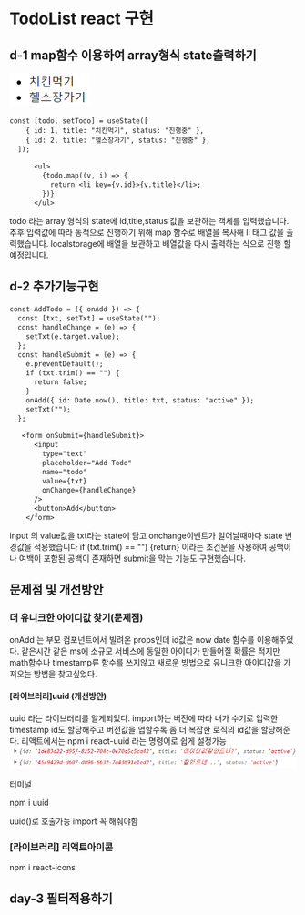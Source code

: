 # TodoList react 구현

## d-1 map함수 이용하여 array형식 state출력하기

![Alt text](image.png)

```
const [todo, setTodo] = useState([
    { id: 1, title: "치킨먹기", status: "진행중" },
    { id: 2, title: "헬스장가기", status: "진행중" },
  ]);
```

```
      <ul>
        {todo.map((v, i) => {
          return <li key={v.id}>{v.title}</li>;
        })}
      </ul>
```

todo 라는 array 형식의 state에 id,title,status 값을 보관하는 객체를 입력했습니다.
추후 입력값에 따라 동적으로 진행하기 위해 map 함수로 배열을 복사해 li 태그 값을 출력했습니다.
localstorage에 배열을 보관하고 배열값을 다시 출력하는 식으로 진행 할 예정입니다.

## d-2 추가기능구현

```
const AddTodo = ({ onAdd }) => {
  const [txt, setTxt] = useState("");
  const handleChange = (e) => {
    setTxt(e.target.value);
  };
  const handleSubmit = (e) => {
    e.preventDefault();
    if (txt.trim() == "") {
      return false;
    }
    onAdd({ id: Date.now(), title: txt, status: "active" });
    setTxt("");
  };
```

```
   <form onSubmit={handleSubmit}>
      <input
        type="text"
        placeholder="Add Todo"
        name="todo"
        value={txt}
        onChange={handleChange}
      />
      <button>Add</button>
    </form>
```

input 의 value값을 txt라는 state에 담고 onchange이벤트가 일어날때마다 state 변경값을 적용했습니다
if (txt.trim() == "") {return} 이라는 조건문을 사용하여 공백이나 여백이 포함된 공백이 존재하면 submit을 막는 기능도 구현했습니다.

## 문제점 및 개선방안

### 더 유니크한 아이디값 찾기(문제점)

onAdd 는 부모 컴포넌트에서 빌려온 props인데 id값은 now date 함수를 이용해주었다. 같은시간 같은 ms에
소규모 서비스에 동일한 아이디가 만들어질 확률은 적지만 math함수나 timestamp류 함수를 쓰지않고 새로운 방법으로
유니크한 아이디값을 가져오는 방법을 찾고싶었다.

#### [라이브러리]uuid (개선방안)

uuid 라는 라이브러리를 알게되었다. import하는 버전에 따라 내가 수기로 입력한 timestamp id도 할당해주고
버전값을 업할수록 좀 더 복잡한 로직의 id값을 할당해준다.
리액트에서는 npm i react-uuid 라는 명령어로 쉽게 설정가능
![Alt text](image-1.png)

터미널

npm i uuid

uuid()로 호출가능 import 꼭 해줘야함

### [라이브러리] 리액트아이콘

npm i react-icons

## day-3 필터적용하기
